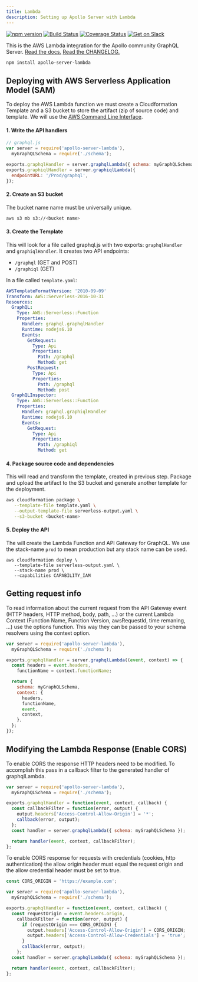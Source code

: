 ```yaml
---
title: Lambda
description: Setting up Apollo Server with Lambda
---
```


[![npm version](https://badge.fury.io/js/apollo-server-core.svg)](https://badge.fury.io/js/apollo-server-core) [![Build Status](https://circleci.com/gh/apollographql/apollo-cache-control-js.svg?style=svg)](https://circleci.com/gh/apollographql/apollo-cache-control-js) [![Coverage Status](https://coveralls.io/repos/github/apollographql/apollo-server/badge.svg?branch=master)](https://coveralls.io/github/apollographql/apollo-server?branch=master) [![Get on Slack](https://img.shields.io/badge/slack-join-orange.svg)](https://www.apollographql.com/#slack)

This is the AWS Lambda integration for the Apollo community GraphQL Server. [Read the docs.](https://www.apollographql.com/docs/apollo-server/) [Read the CHANGELOG.](https://github.com/apollographql/apollo-server/blob/master/CHANGELOG.md)

```sh
npm install apollo-server-lambda
```

<h2 id="deploying" title="Deploying with SAM">Deploying with AWS Serverless Application Model (SAM)</h2>

To deploy the AWS Lambda function we must create a Cloudformation Template and a S3 bucket to store the artifact (zip of source code) and template. We will use the [AWS Command Line Interface](https://aws.amazon.com/cli/).

#### 1. Write the API handlers

```js
// graphql.js
var server = require('apollo-server-lambda'),
  myGraphQLSchema = require('./schema');

exports.graphqlHandler = server.graphqlLambda({ schema: myGraphQLSchema });
exports.graphiqlHandler = server.graphiqlLambda({
  endpointURL: '/Prod/graphql',
});
```

#### 2. Create an S3 bucket

The bucket name name must be universally unique.

```bash
aws s3 mb s3://<bucket name>
```

#### 3. Create the Template

This will look for a file called graphql.js with two exports: `graphqlHandler` and `graphiqlHandler`. It creates two API endpoints:

* `/graphql` (GET and POST)
* `/graphiql` (GET)

In a file called `template.yaml`:

```yaml
AWSTemplateFormatVersion: '2010-09-09'
Transform: AWS::Serverless-2016-10-31
Resources:
  GraphQL:
    Type: AWS::Serverless::Function
    Properties:
      Handler: graphql.graphqlHandler
      Runtime: nodejs6.10
      Events:
        GetRequest:
          Type: Api
          Properties:
            Path: /graphql
            Method: get
        PostRequest:
          Type: Api
          Properties:
            Path: /graphql
            Method: post
  GraphQLInspector:
    Type: AWS::Serverless::Function
    Properties:
      Handler: graphql.graphiqlHandler
      Runtime: nodejs6.10
      Events:
        GetRequest:
          Type: Api
          Properties:
            Path: /graphiql
            Method: get
```

#### 4. Package source code and dependencies

This will read and transform the template, created in previous step. Package and upload the artifact to the S3 bucket and generate another template for the deployment.

```sh
aws cloudformation package \
   --template-file template.yaml \
   --output-template-file serverless-output.yaml \
   --s3-bucket <bucket-name>
```

#### 5. Deploy the API

The will create the Lambda Function and API Gateway for GraphQL. We use the stack-name `prod` to mean production but any stack name can be used.

```
aws cloudformation deploy \
   --template-file serverless-output.yaml \
   --stack-name prod \
   --capabilities CAPABILITY_IAM
```

<h2 id="request-info" title="Getting request info">Getting request info</h2>

To read information about the current request from the API Gateway event (HTTP headers, HTTP method, body, path, ...) or the current Lambda Context (Function Name, Function Version, awsRequestId, time remaning, ...) use the options function. This way they can be passed to your schema resolvers using the context option.

```js
var server = require('apollo-server-lambda'),
  myGraphQLSchema = require('./schema');

exports.graphqlHandler = server.graphqlLambda((event, context) => {
  const headers = event.headers,
    functionName = context.functionName;

  return {
    schema: myGraphQLSchema,
    context: {
      headers,
      functionName,
      event,
      context,
    },
  };
});
```

<h2 id="modifying-response" title="Modifying the response">Modifying the Lambda Response (Enable CORS)</h2>

To enable CORS the response HTTP headers need to be modified. To accomplish this pass in a callback filter to the generated handler of graphqlLambda.

```js
var server = require('apollo-server-lambda'),
  myGraphQLSchema = require('./schema');

exports.graphqlHandler = function(event, context, callback) {
  const callbackFilter = function(error, output) {
    output.headers['Access-Control-Allow-Origin'] = '*';
    callback(error, output);
  };
  const handler = server.graphqlLambda({ schema: myGraphQLSchema });

  return handler(event, context, callbackFilter);
};
```

To enable CORS response for requests with credentials (cookies, http authentication) the allow origin header must equal the request origin and the allow credential header must be set to true.

```js
const CORS_ORIGIN = 'https://example.com';

var server = require('apollo-server-lambda'),
  myGraphQLSchema = require('./schema');

exports.graphqlHandler = function(event, context, callback) {
  const requestOrigin = event.headers.origin,
    callbackFilter = function(error, output) {
      if (requestOrigin === CORS_ORIGIN) {
        output.headers['Access-Control-Allow-Origin'] = CORS_ORIGIN;
        output.headers['Access-Control-Allow-Credentials'] = 'true';
      }
      callback(error, output);
    };
  const handler = server.graphqlLambda({ schema: myGraphQLSchema });

  return handler(event, context, callbackFilter);
};
```
